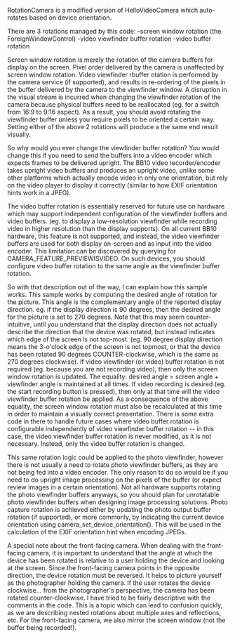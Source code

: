 RotationCamera is a modified version of HelloVideoCamera which auto-rotates based on device orientation.

There are 3 rotations managed by this code:
	-screen window rotation (the ForeignWindowControl)
	-video viewfinder buffer rotation
	-video buffer rotation

Screen window rotation is merely the rotation of the camera buffers for display on the screen.  Pixel order delivered by the camera is unaffected by screen window rotation.
Video viewfinder rbuffer otation is performed by the camera service (if supported), and results in re-ordering of the pixels in the buffer delivered by the camera to the viewfinder window.  A disruption in the visual stream is incurred when changing the viewfinder rotation of the camera because physical buffers need to be reallocated (eg. for a switch from 16:9 to 9:16 aspect).  As a result, you should avoid rotating the viewfinder buffer unless you require pixels to be oriented a certain way.
Setting either of the above 2 rotations will produce a the same end result visually.

So why would you ever change the viewfinder buffer rotation?  You would change this if you need to send the buffers into a video encoder which expects frames to be delivered upright.  The BB10 video recorder/encoder takes upright video buffers and produces an upright video, unlike some other platforms which actually encode video in only one orientation, but rely on the video player to display it correctly (similar to how EXIF orientation hints work in a JPEG).

The video buffer rotation is essentially reserved for future use on hardware which may support independent configuration of the viewfinder buffers and video buffers.  (eg. to display a low-resolution viewfinder while recording video in higher resolution than the display supports).  On all current BB10 hardware, this feature is not supported, and instead, the video viewfinder buffers are used for both display on-screen and as input into the video encoder.  This limitation can be discovered by querying for CAMERA_FEATURE_PREVIEWISVIDEO.  On such devices, you should configure video buffer rotation to the same angle as the viewfinder buffer rotation.

So with that description out of the way, I can explain how this sample works.
This sample works by computing the desired angle of rotation for the picture.  This angle is the complementary angle of the reported display direction.  eg. if the display direction is 90 degrees, then the desired angle for the picture is set to 270 degrees.  Note that this may seem counter-intuitive, until you understand that the display direction does not actually describe the direction that the device was rotated, but instead indicates which edge of the screen is not top-most.  (eg. 90 degree display direction means the 3-o'clock edge of the screen is not topmost, or that the device has been rotated 90 degrees COUNTER-clockwise, which is the same as 270 degrees clockwise).
If video viewfinder (or video) buffer rotation is not required (eg. because you are not recording video), then only the screen window rotation is updated.
The equality:   desired angle = screen angle + viewfinder angle    is maintained at all times.
If video recording is desired (eg. the start recording button is pressed), then only at that time will the video viewfinder buffer rotation be applied.  As a consequence of the above equality, the screen window rotation must also be recalculated at this time in order to maintain a visually correct presentation.
There is some extra code in there to handle future cases where video buffer rotation is configurable independently of video viewfinder buffer rotation -- in this case, the video viewfinder buffer rotation is never modified, as it is not necessary.  Instead, only the video buffer rotation is changed.

This same rotation logic could be applied to the photo viewfinder, however there is not usually a need to rotate photo viewfinder buffers, as they are not being fed into a video encoder.  The only reason to do so would be if you need to do upright image processing on the pixels of the buffer (or expect review images in a certain orientation).  Not all hardware supports rotating the photo viewfinder buffers anyways, so you should plan for unrotatable photo viewfinder buffers when designing image processing solutions.  Photo capture rotation is achieved either by updating the photo output buffer rotation (if supported), or more commonly, by indicating the current device orientation using camera_set_device_orientation().  This will be used in the calculation of the EXIF orientation hint when encoding JPEGs.

A special note about the front-facing camera.  When dealing with the front-facing camera, it is important to understand that the angle at which the device has been rotated is relative to a user holding the device and looking at the screen.  Since the front-facing camera points in the opposite direction, the device rotation must be reversed.  It helps to picture yourself as the photographer holding the camera.  If the user rotates the device clockwise... from the photographer's perspective, the camera has been rotated counter-clockwise.  I have tried to be fairly descriptive with the comments in the code.  This is a topic which can lead to confusion quickly, as we are describing nested rotations about multiple axes and reflections, etc.  For the front-facing camera, we also mirror the screen window (not the buffer being recorded!).
